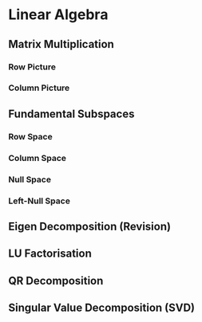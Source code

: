 # Linear Algebra


## Matrix Multiplication

### Row Picture

### Column Picture


## Fundamental Subspaces

### Row Space

### Column Space

### Null Space

### Left-Null Space


## Eigen Decomposition (Revision)


## LU Factorisation

## QR Decomposition

## Singular Value Decomposition (SVD)




